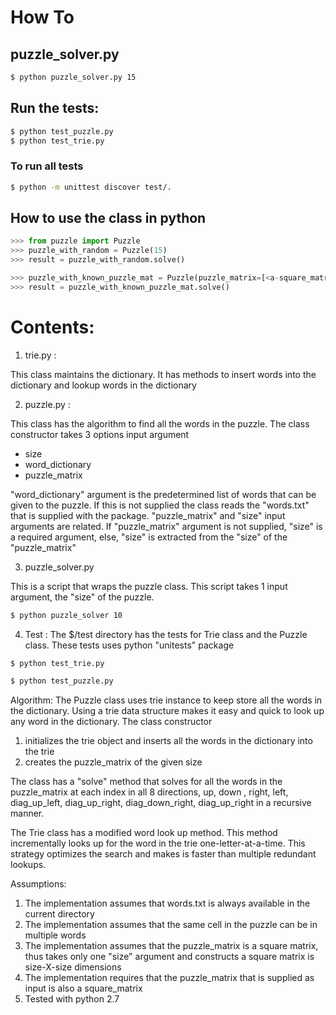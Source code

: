 
# How To
## puzzle_solver.py
``` bash
$ python puzzle_solver.py 15
```

## Run the tests:
``` bash
$ python test_puzzle.py
$ python test_trie.py
```
### To run all tests
```bash
$ python -m unittest discover test/.
```
## How to use the class in python 
``` python
>>> from puzzle import Puzzle
>>> puzzle_with_random = Puzzle(15)
>>> result = puzzle_with_random.solve()

>>> puzzle_with_known_puzzle_mat = Puzzle(puzzle_matrix=[<a-square_matrix-list-of-lists>], words_dictionary=["car","bus","bike","motor"])
>>> result = puzzle_with_known_puzzle_mat.solve()
```

# Contents:

1. trie.py : 

This class maintains the dictionary. It has methods to insert words into the dictionary and lookup words in the dictionary

2. puzzle.py :

This class has the algorithm to find all the words in the puzzle. The class constructor takes 3 options input argument
* size
* word_dictionary
* puzzle_matrix

"word_dictionary" argument is the predetermined list of words that can be given to the puzzle. If this is not supplied the class reads the "words.txt" that is supplied with the package. 
"puzzle_matrix" and "size" input arguments are related. If "puzzle_matrix" argument is not supplied, "size" is a required argument, else, "size" is extracted from the "size" of the "puzzle_matrix"

3. puzzle_solver.py

This is a script that wraps the puzzle class. This script takes 1 input argument, the "size" of the puzzle. 
``` bash
$ python puzzle_solver 10 
```

4. Test :
The $/test directory has the tests for Trie class and the Puzzle class. These tests uses python "unitests" package 
``` bash
$ python test_trie.py

$ python test_puzzle.py
```

Algorithm:
The Puzzle class uses trie instance to keep store all the words in the dictionary. Using a trie data structure makes it easy and quick to look up any word in the dictionary. The class constructor 
1. initializes the trie object and inserts all the words in the dictionary into the trie
2. creates the puzzle_matrix of the given size

The class has a "solve" method that solves for all the words in the puzzle_matrix at each index in all 8 directions, up, down , right, left, diag_up_left, diag_up_right, diag_down_right, diag_up_right in a recursive manner. 

The Trie class has a modified word look up method. This method incrementally looks up for the word in the trie one-letter-at-a-time. This strategy optimizes the search and makes is faster than multiple redundant lookups. 


Assumptions:
1. The implementation assumes that words.txt is always available in the current directory
2. The implementation assumes that the same cell in the puzzle can be in multiple words 
3. The implementation assumes that the puzzle_matrix is a square matrix, thus takes only one "size"  argument and constructs a square matrix is size-X-size dimensions
4. The implementation requires that the puzzle_matrix that is supplied as input is also a square_matrix
5. Tested with python 2.7

